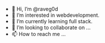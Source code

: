 - 👋 Hi, I’m @raveg0d
- 👀 I’m interested in webdevelopment.
- 🌱 I’m currently learning full stack.
- 💞️ I’m looking to collaborate on ...
- 📫 How to reach me ...
